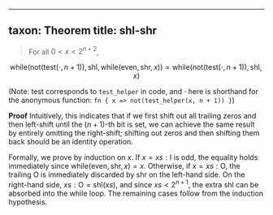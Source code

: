 
---
taxon: Theorem
title: shl-shr
---
> For all $0 \lt x \lt 2^{n+2}$,

$$ \text{while}(\text{not}(\text{test}(\cdot, n + 1)), \text{shl}, \text{while}(\text{even}, \text{shr}, x)) = \text{while}(\text{not}(\text{test}(\cdot, n + 1)), \text{shl}, x) $$

(Note: $\text{test}$ corresponds to `test_helper` in code, and $\cdot$ here is shorthand for the anonymous function: `fn { x => not(test_helper(x, n + 1)) }`)

**Proof** Intuitively, this indicates that if we first shift out all trailing zeros and then left-shift until the $(n+1)$-th bit is set, we can achieve the same result by entirely omitting the right-shift; shifting out zeros and then shifting them back should be an identity operation.

Formally, we prove by induction on $x$. If $x = xs : \text{I}$ is odd, the equality holds immediately since $\text{while}(\text{even}, \text{shr}, x) = x$. Otherwise, if $x = xs : \text{O}$, the trailing O is immediately discarded by $\text{shr}$ on the left-hand side. On the right-hand side, $xs : \text{O} = \text{shl}(xs)$, and since $xs \lt 2^{n+1}$, the extra $\text{shl}$ can be absorbed into the $\text{while}$ loop. The remaining cases follow from the induction hypothesis.